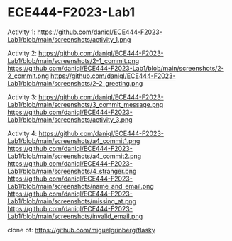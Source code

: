 # ECE444-F2023-Lab1
Activity 1:
https://github.com/daniql/ECE444-F2023-Lab1/blob/main/screenshots/activity_1.png

Activity 2:
https://github.com/daniql/ECE444-F2023-Lab1/blob/main/screenshots/2-1_commit.png
https://github.com/daniql/ECE444-F2023-Lab1/blob/main/screenshots/2-2_commit.png
https://github.com/daniql/ECE444-F2023-Lab1/blob/main/screenshots/2-2_greeting.png

Activity 3:
https://github.com/daniql/ECE444-F2023-Lab1/blob/main/screenshots/3_commit_message.png
https://github.com/daniql/ECE444-F2023-Lab1/blob/main/screenshots/activity_3.png

Activity 4:
https://github.com/daniql/ECE444-F2023-Lab1/blob/main/screenshots/a4_commit1.png
https://github.com/daniql/ECE444-F2023-Lab1/blob/main/screenshots/a4_commit2.png
https://github.com/daniql/ECE444-F2023-Lab1/blob/main/screenshots/4_stranger.png
https://github.com/daniql/ECE444-F2023-Lab1/blob/main/screenshots/name_and_email.png
https://github.com/daniql/ECE444-F2023-Lab1/blob/main/screenshots/missing_at.png
https://github.com/daniql/ECE444-F2023-Lab1/blob/main/screenshots/invalid_email.png

clone of: https://github.com/miguelgrinberg/flasky
